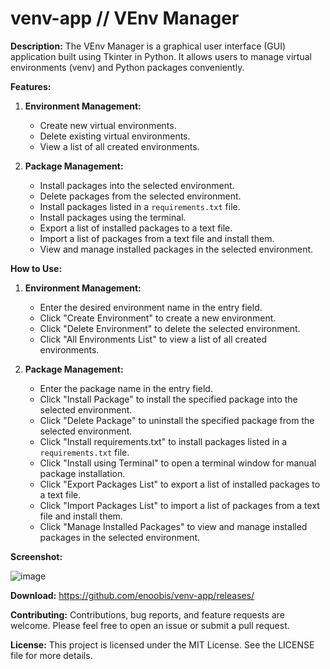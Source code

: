 # venv-app // VEnv Manager

**Description:**
The VEnv Manager is a graphical user interface (GUI) application built using Tkinter in Python. It allows users to manage virtual environments (venv) and Python packages conveniently.

**Features:**
1. **Environment Management:**
   - Create new virtual environments.
   - Delete existing virtual environments.
   - View a list of all created environments.

2. **Package Management:**
   - Install packages into the selected environment.
   - Delete packages from the selected environment.
   - Install packages listed in a `requirements.txt` file.
   - Install packages using the terminal.
   - Export a list of installed packages to a text file.
   - Import a list of packages from a text file and install them.
   - View and manage installed packages in the selected environment.

**How to Use:**
1. **Environment Management:**
   - Enter the desired environment name in the entry field.
   - Click "Create Environment" to create a new environment.
   - Click "Delete Environment" to delete the selected environment.
   - Click "All Environments List" to view a list of all created environments.

2. **Package Management:**
   - Enter the package name in the entry field.
   - Click "Install Package" to install the specified package into the selected environment.
   - Click "Delete Package" to uninstall the specified package from the selected environment.
   - Click "Install requirements.txt" to install packages listed in a `requirements.txt` file.
   - Click "Install using Terminal" to open a terminal window for manual package installation.
   - Click "Export Packages List" to export a list of installed packages to a text file.
   - Click "Import Packages List" to import a list of packages from a text file and install them.
   - Click "Manage Installed Packages" to view and manage installed packages in the selected environment.
  
**Screenshot:**

![image](https://github.com/enoobis/venv-app/assets/62465404/ba829751-4dc0-47e3-8481-f478b1637d25)

**Download:**
https://github.com/enoobis/venv-app/releases/

**Contributing:**
Contributions, bug reports, and feature requests are welcome. Please feel free to open an issue or submit a pull request.

**License:**
This project is licensed under the MIT License. See the LICENSE file for more details.
